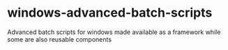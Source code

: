 # windows-advanced-batch-scripts
Advanced batch scripts for windows made available as a framework while some are also reusable components
